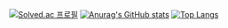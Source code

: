 [![Solved.ac
프로필](http://mazassumnida.wtf/api/v2/generate_badge?boj=tmdgjsdl1234)](https://solved.ac/tmdgjsdl1234)
[![Anurag's GitHub stats](https://github-readme-stats.vercel.app/api?username=lsh-kw0315)](https://github.com/anuraghazra/github-readme-stats)
[![Top Langs](https://github-readme-stats.vercel.app/api/top-langs/?username=lsh-kw0315)](https://github.com/anuraghazra/github-readme-stats)
